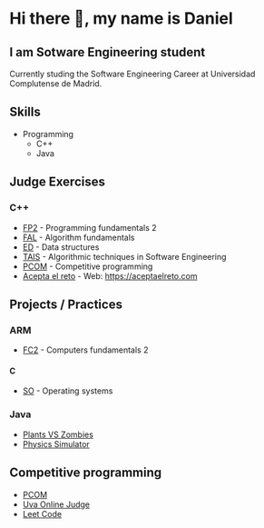 # Hi there 👋, my name is Daniel
## I am Sotware Engineering student

Currently studing the Software Engineering Career at Universidad Complutense de Madrid.

## Skills
+ Programming
    + C++
    + Java

## Judge Exercises
### C++
+ [FP2](https://github.com/danielfdez17/FP2) - Programming fundamentals 2
+ [FAL](https://github.com/danielfdez17/FAL) - Algorithm fundamentals
+ [ED](https://github.com/danielfdez17/ED) - Data structures
+ [TAIS](https://github.com/danielfdez17/TAIS) - Algorithmic techniques in Software Engineering
+ [PCOM](https://github.com/danielfdez17/) - Competitive programming
+ [Acepta el reto](https://github.com/danielfdez17/Acepta-el-reto) - Web: https://aceptaelreto.com


## Projects / Practices
### ARM
+ [FC2](https://github.com/danielfdez17/FC2) - Computers fundamentals 2

#### C
+ [SO](https://github.com/danielfdez17/SO) - Operating systems

<!-- ### C++
+ [Rummy](https://github.com/danielfdez17/FP2) -->
### Java
+ [Plants VS Zombies](https://github.com/danielfdez17/TPI)
+ [Physics Simulator](https://github.com/danielfdez17/TPII)

## Competitive programming
+ [PCOM](https://github.com/danielfdez17/PCOM)
+ [Uva Online Judge](https://github.com/danielfdez17/UVA)
+ [Leet Code](https://github.com/danielfdez17/LeetCode)

<!-- + PAD -->

<!-- [<img src='https://cdn.jsdelivr.net/npm/simple-icons@3.0.1/icons/github.svg' alt='github' height='40'>](https://github.com/danielfdez17)


[![Top Langs](https://github-readme-stats.vercel.app/api/top-langs/?username=danielfdez17)](https://github.com/anuraghazra/github-readme-stats)

![GitHub stats](https://github-readme-stats.vercel.app/api?username=danielfdez17&show_icons=true)  

![GitHub metrics](https://metrics.lecoq.io/danielfdez17)  

![GitHub streak stats](https://streak-stats.demolab.com/?user=danielfdez17)   -->

<!--
**danielfdez17/danielfdez17** is a ✨ _special_ ✨ repository because its `README.md` (this file) appears on your GitHub profile.

Here are some ideas to get you started:

- 🔭 I’m currently working on ...
- 🌱 I’m currently learning ...
- 👯 I’m looking to collaborate on ...
- 🤔 I’m looking for help with ...
- 💬 Ask me about ...
- 📫 How to reach me: ...
- 😄 Pronouns: ...
- ⚡ Fun fact: ...
-->
